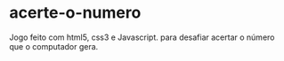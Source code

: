 # acerte-o-numero
Jogo feito com html5, css3 e Javascript. para desafiar acertar o número que o computador gera.
